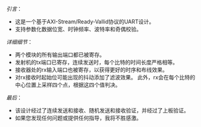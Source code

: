 *引言*：

*    这是一个基于AXI-Stream/Ready-Vallid协议的UART设计。
*	支持参数化数据位宽、时钟频率、波特率和奇偶校验。

*详细细节*：

*	两个模块的所有输出端口都已被寄存。
*	发射机的tx端口已寄存，连续发送时，每个比特的时间长度严格相等。
*	接收器处的rx输入端口也被寄存，以获得更好的时序和布线效果。
*	对rx接收时起始位可能出现的抖动添加了滤波效果。
	此外，rx会在每个比特的中心位置上采样四个点，根据这四个值判决。

*最后*：

*	该设计经过了连续发送和接收、随机发送和接收验证，并经过了上板验证。
*	如果您发现任何问题或提供任何指导，我将不胜感激。

